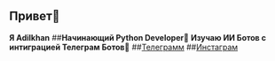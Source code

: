 ## Привет👋
 **Я Adilkhan**
##**Начинающий Python Developer🐍**
**Изучаю ИИ Ботов с интиграцией Телеграм Ботов🤖**
##[Телеграмм](https://t.me/yerikoov)
##[Инстаграм](https://instagram.com/yerikoov)
